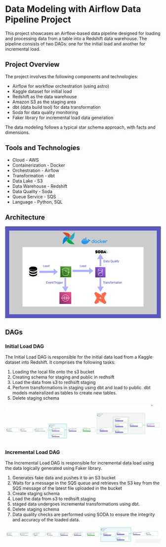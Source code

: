 # Data Modeling with Airflow Data Pipeline Project

This project showcases an Airflow-based data pipeline designed for loading and processing data from a table into a Redshift data warehouse. The pipeline consists of two DAGs: one for the initial load and another for incremental load.

## Project Overview
The project involves the following components and technologies:

- Airflow for workflow orchestration (using astro)
- Kaggle dataset for initial load
- Redshift as the data warehouse
- Amazon S3 as the staging area
- dbt (data build tool) for data transformation
- Soda for data quality monitoring
- Faker library for incremental load data generation

The data modeling follows a typical star schema approach, with facts and dimensions.

## Tools and Technologies

- Cloud - AWS
- Containerization - Docker
- Orchestration - Airflow
- Transformation - dbt
- Data Lake - S3
- Data Warehouse - Redshift
- Data Quality - Soda
- Queue Service - SQS
- Language - Python, SQL

## Architecture

![Architecture](images/architecture.png)

## DAGs

### Initial Load DAG

The Initial Load DAG is responsible for the initial data load from a Kaggle dataset into Redshift. It comprises the following tasks:

1. Loading the local file onto the s3 bucket
2. Creating schema for staging and public in redhsift
3. Load the data from s3 to redhsift staging
4. Perform transformations in staging using dbt and load to public. dbt models mateiralized as tables to create new tables.
5. Delete staging schema
   
![Initial load dag](images/initial.png)

### Incremental Load DAG

The Incremental Load DAG is responsible for incremental data load using the data logically generated using Faker library.

1. Generates fake data and pushes it to an S3 bucket
2. Waits for a message in the SQS queue and retrieves the S3 key from the SQS message of the latest file uploaded in the bucket
3. Create staging schema
4. Load the data from s3 to redhsift staging
5. staged data undergoes incremental transformations using dbt.
6. Delete staging schema
7. Data quality checks are performed using SODA to ensure the integrity and accuracy of the loaded data.

![Incremental load dag](images/incremental.png)

